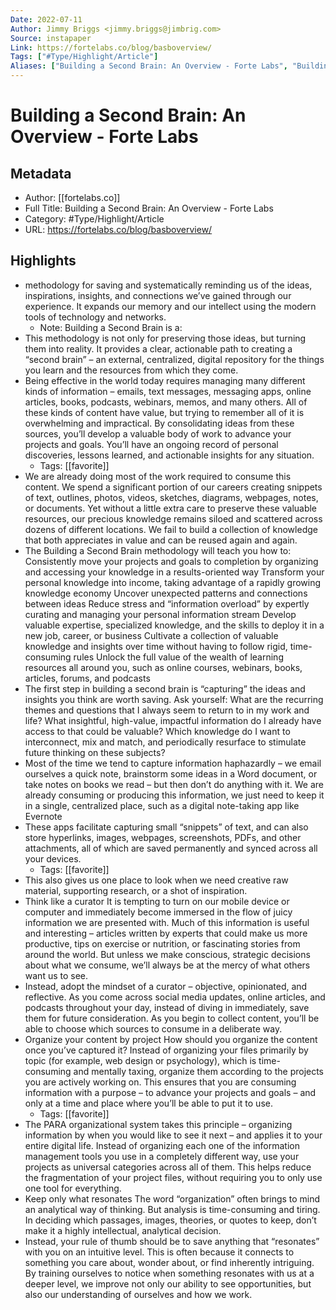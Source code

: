 ```yaml
---
Date: 2022-07-11
Author: Jimmy Briggs <jimmy.briggs@jimbrig.com>
Source: instapaper
Link: https://fortelabs.co/blog/basboverview/
Tags: ["#Type/Highlight/Article"]
Aliases: ["Building a Second Brain: An Overview - Forte Labs", "Building a Second Brain: An Overview - Forte Labs"]
---
```

# Building a Second Brain: An Overview - Forte Labs

## Metadata
- Author: [[fortelabs.co]]
- Full Title: Building a Second Brain: An Overview - Forte Labs
- Category: #Type/Highlight/Article
- URL: https://fortelabs.co/blog/basboverview/

## Highlights
- methodology for saving and systematically reminding us of the ideas, inspirations, insights, and connections we’ve gained through our experience. It expands our memory and our intellect using the modern tools of technology and networks.
    - Note: Building a Second Brain is a:
- This methodology is not only for preserving those ideas, but turning them into reality. It provides a clear, actionable path to creating a “second brain” – an external, centralized, digital repository for the things you learn and the resources from which they come.
- Being effective in the world today requires managing many different kinds of information – emails, text messages, messaging apps, online articles, books, podcasts, webinars, memos, and many others. All of these kinds of content have value, but trying to remember all of it is overwhelming and impractical. By consolidating ideas from these sources, you’ll develop a valuable body of work to advance your projects and goals. You’ll have an ongoing record of personal discoveries, lessons learned, and actionable insights for any situation.
    - Tags: [[favorite]] 
- We are already doing most of the work required to consume this content. We spend a significant portion of our careers creating snippets of text, outlines, photos, videos, sketches, diagrams, webpages, notes, or documents. Yet without a little extra care to preserve these valuable resources, our precious knowledge remains siloed and scattered across dozens of different locations. We fail to build a collection of knowledge that both appreciates in value and can be reused again and again.
- The Building a Second Brain methodology will teach you how to:
  Consistently move your projects and goals to completion by organizing and accessing your knowledge in a results-oriented way
  Transform your personal knowledge into income, taking advantage of a rapidly growing knowledge economy
  Uncover unexpected patterns and connections between ideas
  Reduce stress and “information overload” by expertly curating and managing your personal information stream
  Develop valuable expertise, specialized knowledge, and the skills to deploy it in a new job, career, or business
  Cultivate a collection of valuable knowledge and insights over time without having to follow rigid, time-consuming rules
  Unlock the full value of the wealth of learning resources all around you, such as online courses, webinars, books, articles, forums, and podcasts
- The first step in building a second brain is “capturing” the ideas and insights you think are worth saving. Ask yourself:
  What are the recurring themes and questions that I always seem to return to in my work and life?
  What insightful, high-value, impactful information do I already have access to that could be valuable?
  Which knowledge do I want to interconnect, mix and match, and periodically resurface to stimulate future thinking on these subjects?
- Most of the time we tend to capture information haphazardly – we email ourselves a quick note, brainstorm some ideas in a Word document, or take notes on books we read – but then don’t do anything with it. We are already consuming or producing this information, we just need to keep it in a single, centralized place, such as a digital note-taking app like Evernote
- These apps facilitate capturing small “snippets” of text, and can also store hyperlinks, images, webpages, screenshots, PDFs, and other attachments, all of which are saved permanently and synced across all your devices.
    - Tags: [[favorite]] 
- This also gives us one place to look when we need creative raw material, supporting research, or a shot of inspiration.
- Think like a curator
  It is tempting to turn on our mobile device or computer and immediately become immersed in the flow of juicy information we are presented with. Much of this information is useful and interesting – articles written by experts that could make us more productive, tips on exercise or nutrition, or fascinating stories from around the world. But unless we make conscious, strategic decisions about what we consume, we’ll always be at the mercy of what others want us to see.
- Instead, adopt the mindset of a curator – objective, opinionated, and reflective. As you come across social media updates, online articles, and podcasts throughout your day, instead of diving in immediately, save them for future consideration. As you begin to collect content, you’ll be able to choose which sources to consume in a deliberate way.
- Organize your content by project
  How should you organize the content once you’ve captured it? Instead of organizing your files primarily by topic (for example, web design or psychology), which is time-consuming and mentally taxing, organize them according to the projects you are actively working on. This ensures that you are consuming information with a purpose – to advance your projects and goals – and only at a time and place where you’ll be able to put it to use.
    - Tags: [[favorite]] 
- The PARA organizational system takes this principle – organizing information by when you would like to see it next – and applies it to your entire digital life. Instead of organizing each one of the information management tools you use in a completely different way, use your projects as universal categories across all of them. This helps reduce the fragmentation of your project files, without requiring you to only use one tool for everything.
- Keep only what resonates
  The word “organization” often brings to mind an analytical way of thinking. But analysis is time-consuming and tiring. In deciding which passages, images, theories, or quotes to keep, don’t make it a highly intellectual, analytical decision.
- Instead, your rule of thumb should be to save anything that “resonates” with you on an intuitive level. This is often because it connects to something you care about, wonder about, or find inherently intriguing. By training ourselves to notice when something resonates with us at a deeper level, we improve not only our ability to see opportunities, but also our understanding of ourselves and how we work.
